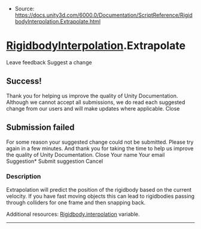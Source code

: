 * Source: https://docs.unity3d.com/6000.0/Documentation/ScriptReference/RigidbodyInterpolation.Extrapolate.html

#  [RigidbodyInterpolation](https://docs.unity3d.com/6000.0/Documentation/ScriptReference/RigidbodyInterpolation.html).Extrapolate
Leave feedback
Suggest a change
## Success!
Thank you for helping us improve the quality of Unity Documentation. Although we cannot accept all submissions, we do read each suggested change from our users and will make updates where applicable.
Close
## Submission failed
For some reason your suggested change could not be submitted. Please <a>try again</a> in a few minutes. And thank you for taking the time to help us improve the quality of Unity Documentation.
Close
Your name Your email Suggestion* Submit suggestion
Cancel
### Description
Extrapolation will predict the position of the rigidbody based on the current velocity.
If you have fast moving objects this can lead to rigidbodies passing through colliders for one frame and then snapping back.  
  
Additional resources: [Rigidbody.interpolation](https://docs.unity3d.com/6000.0/Documentation/ScriptReference/Rigidbody-interpolation.html) variable.
* * *
